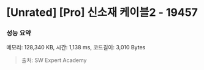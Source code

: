 # [Unrated] [Pro] 신소재 케이블2 - 19457

### 성능 요약

메모리: 128,340 KB, 시간: 1,138 ms, 코드길이: 3,010 Bytes



> 출처: SW Expert Academy
